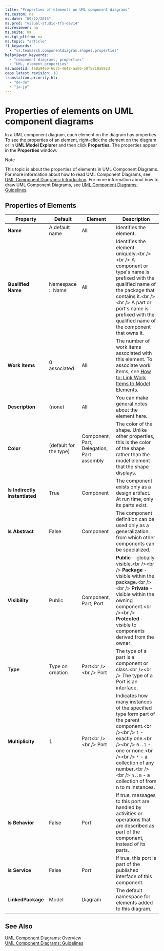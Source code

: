 ```yaml
---
title: "Properties of elements on UML component diagrams"
ms.custom: na
ms.date: "09/22/2016"
ms.prod: "visual-studio-tfs-dev14"
ms.reviewer: na
ms.suite: na
ms.tgt_pltfrm: na
ms.topic: "article"
f1_keywords: 
  - "vs.teamarch.componentdiagram.shapes.properties"
helpviewer_keywords: 
  - "component diagrams, properties"
  - "UML, element properties"
ms.assetid: fa0a9460-6675-4642-aa00-50f8719a892d
caps.latest.revision: 18
translation.priority.ht: 
  - "de-de"
  - "ja-jp"
---
```

# Properties of elements on UML component diagrams
In a UML component diagram, each element on the diagram has properties. To see the properties of an element, right-click the element on the diagram or in **UML Model Explorer** and then click **Properties**. The properties appear in the **Properties** window.  
  
> [!NOTE]
>  This topic is about the properties of elements in UML Component Diagrams. For more information about how to read UML Component Diagrams, see [UML Component Diagrams: Introduction](../vs140/uml-component-diagrams--reference.md). For more information about how to draw UML Component Diagrams, see [UML Component Diagrams: Guidelines](../vs140/uml-component-diagrams--guidelines.md).  
  
## Properties of Elements  
  
|Property|Default|Element|Description|  
|--------------|-------------|-------------|-----------------|  
|**Name**|A default name|All|Identifies the element.|  
|**Qualified Name**|Namespace :: Name|All|Identifies the element uniquely.\<br />\<br /> A component or type's name is prefixed with the qualified name of the package that contains it.\<br />\<br /> A part or port's name is prefixed with the qualified name of the component that owns it.|  
|**Work Items**|0 associated|All|The number of work items associated with this element. To associate work items, see [How to: Link Work Items to Model Elements](../vs140/link-model-elements-and-work-items.md).|  
|**Description**|(none)|All|You can make general notes about the element here.|  
|**Color**|(default for the type)|Component, Part, Delegation, Part assembly|The color of the shape. Unlike other properties, this is the color of the shape rather than the model element that the shape displays.|  
|**Is Indirectly Instantiated**|True|Component|The component exists only as a design artifact. At run time, only its parts exist.|  
|**Is Abstract**|False|Component|The component definition can be used only as a generalization from which other components can be specialized.|  
|**Visibility**|Public|Component, Part, Port|**Public** - globally visible.\<br />\<br /> **Package** - visible within the package.\<br />\<br /> **Private** - visible within the owning component.\<br />\<br /> **Protected** - visible to components derived from the owner.|  
|**Type**|Type on creation|Part\<br />\<br /> Port|The type of a part is a component or class.\<br />\<br /> The type of a Port is an interface.|  
|**Multiplicity**|1|Part\<br />\<br /> Port|Indicates how many instances of the specified type form part of the parent component.\<br />\<br /> `1` - exactly one.\<br />\<br /> `0..1` - one or none.\<br />\<br /> `*` - a collection of any number.\<br />\<br /> `n..m` - a collection of from n to m instances.|  
|**Is Behavior**|False|Port|If true, messages to this port are handled by activities or operations that are described as part of the component, instead of its parts.|  
|**Is Service**|False|Port|If true, this port is part of the published interface of this component.|  
|**LinkedPackage**|Model|Diagram|The default namespace for elements added to this diagram.|  
  
## See Also  
 [UML Component Diagrams: Overview](../vs140/uml-use-case-diagrams--reference.md)   
 [UML Component Diagrams: Guidelines](../vs140/uml-use-case-diagrams--guidelines.md)